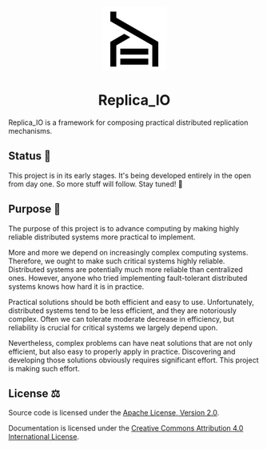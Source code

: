 <div align="center">
    <img src="doc/img/logo.png" alt="Logo" />
    <h1>Replica_IO</h1>
</div>

Replica_IO is a framework for composing practical distributed
replication mechanisms.

## Status 🌱

This project is in its early stages. It's being developed entirely in
the open from day one. So more stuff will follow. Stay tuned! 👀

## Purpose 🌟

The purpose of this project is to advance computing by making highly
reliable distributed systems more practical to implement.

More and more we depend on increasingly complex computing systems.
Therefore, we ought to make such critical systems highly reliable.
Distributed systems are potentially much more reliable than
centralized ones. However, anyone who tried implementing
fault-tolerant distributed systems knows how hard it is in practice.

Practical solutions should be both efficient and easy to use.
Unfortunately, distributed systems tend to be less efficient, and they
are notoriously complex. Often we can tolerate moderate decrease in
efficiency, but reliability is crucial for critical systems we largely
depend upon.

Nevertheless, complex problems can have neat solutions that are not
only efficient, but also easy to properly apply in practice.
Discovering and developing those solutions obviously requires
significant effort. This project is making such effort.

## License ⚖️

Source code is licensed under the [Apache License, Version
2.0](LICENSE).

Documentation is licensed under the [Creative Commons Attribution 4.0
International License][cc-40].

[cc-40]: http://creativecommons.org/licenses/by/4.0/
